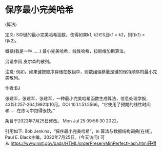 # 保序最小完美哈希


(算法)



定义:
S中键的最小完美哈希函数，使得如果k1, k2∈S且k1 > k2，则f(k1) > f(k2)。



概括(我是一种……)
最小完美哈希，线性哈希，拉斯维加斯算法。



另请参阅
皮尔森的散列。



注意:
例如，如果键按顺序存储在数组中，则数组偏移量是键的保持顺序的最小完美散列。


作者:BJ


张建军，张建军，张建军，一种最小完美哈希函数生成算法，信息处理学报，43(5):257-264,1992年10月。DOI 10.1.1.51.5566。“它使用了预期的线性时间和……在练习中跑得很快。”








条目于2022年7月25日修改。
Mon Jul 25 09:56:30 2022。



引用如下:
Bob Jenkins，“保序最小完美哈希”，in
算法与数据结构词典[在线]，Paul E. Black主编，2022年7月25日。(今天访问)
可从:https://www.nist.gov/dads/HTML/orderPreservMinPerfectHash.html获得